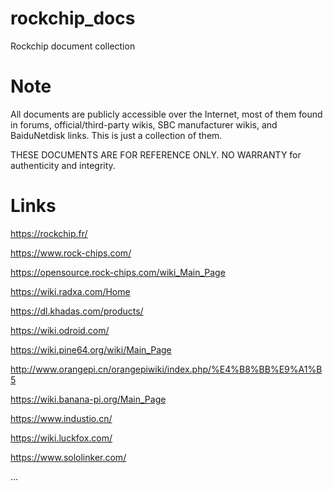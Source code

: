 # rockchip_docs

Rockchip document collection

# Note

All documents are publicly accessible over the Internet, most of them found in forums, official/third-party wikis, SBC manufacturer wikis, and BaiduNetdisk links. This is just a collection of them.

THESE DOCUMENTS ARE FOR REFERENCE ONLY. NO WARRANTY for authenticity and integrity.

# Links

https://rockchip.fr/

https://www.rock-chips.com/

https://opensource.rock-chips.com/wiki_Main_Page

https://wiki.radxa.com/Home

https://dl.khadas.com/products/

https://wiki.odroid.com/

https://wiki.pine64.org/wiki/Main_Page

http://www.orangepi.cn/orangepiwiki/index.php/%E4%B8%BB%E9%A1%B5

https://wiki.banana-pi.org/Main_Page

https://www.industio.cn/

https://wiki.luckfox.com/

https://www.sololinker.com/

...
